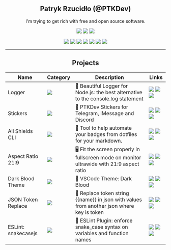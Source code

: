 <center>

## **Patryk Rzucidło (@PTKDev)**

I'm trying to get rich with free and open source software.

![](https://img.shields.io/badge/OS-ArchLinux-informational?style=flat&logo=linux&logoColor=white&color=AC4142)
![](https://img.shields.io/badge/Code-JavaScript-informational?style=flat&logo=javascript&logoColor=white&color=AC4142)
![](https://img.shields.io/badge/Editor-VSCode-informational?style=flat&logo=visual-studio-code&logoColor=white&color=AC4142)

[![](https://img.shields.io/badge/-Facebook-informational?style=for-the-badge&logo=facebook&logoColor=white&color=3b5998)](https://facebook.com/ptkdev)
[![](https://img.shields.io/badge/-Twitter-informational?style=for-the-badge&logo=twitter&logoColor=white&color=00aced)](https://twitter.com/ptkdev)
[![](https://img.shields.io/badge/-Instagram-informational?style=for-the-badge&logo=instagram&logoColor=white&color=C13584)](https://instagram.com/ptkdev)
[![](https://img.shields.io/badge/-Linkedin-informational?style=for-the-badge&logo=linkedin&logoColor=white&color=2867B2)](https://linkedin.com/in/ptkdev)
[![](https://img.shields.io/badge/-Telegram-informational?style=for-the-badge&logo=telegram&logoColor=white&color=0088cc)](https://t.me/ptkdev)
[![](https://img.shields.io/badge/-Discord-informational?style=for-the-badge&logo=discord&logoColor=white&color=7289da)](http://discord.ptkdev.io)
[![](https://img.shields.io/badge/-Dev-informational?style=for-the-badge&logo=devto&logoColor=white&color=000000)](https://dev.to/ptkdev)

<hr>

## **Projects**

| Name | Category | Description | Links |
| --- | --- | --- | --- | 
| Logger | ![](https://img.shields.io/badge/🔧-%20Tools-informational?style=flat&logoColor=white&color=9b59b6) | 🦒 Beautiful Logger for Node.js: the best alternative to the console.log statement | [![](https://img.shields.io/badge/--%20?style=flat&logo=github&logoColor=black&color=white)]() [![](https://img.shields.io/badge/--%20?style=flat&logo=npm&logoColor=white&color=white)]() [![](https://img.shields.io/badge/-🌎-%20?style=flat&logoColor=black&color=white)]() | 
| Stickers | ![](https://img.shields.io/badge/🔧-%20Tools-informational?style=flat&logoColor=white&color=9b59b6) | 📱 PTKDev Stickers for Telegram, iMessage and Discord  | [![](https://img.shields.io/badge/--%20?style=flat&logo=github&logoColor=black&color=white)]() [![](https://img.shields.io/badge/--%20?style=flat&logo=npm&logoColor=white&color=white)]() [![](https://img.shields.io/badge/-🌎-%20?style=flat&logoColor=black&color=white)]() | 
| All Shields CLI | ![](https://img.shields.io/badge/🔧-%20Tools-informational?style=flat&logoColor=white&color=9b59b6) | 🦌 Tool to help automate your badges from dotfiles for your markdown.  | [![](https://img.shields.io/badge/--%20?style=flat&logo=github&logoColor=black&color=white)]() [![](https://img.shields.io/badge/--%20?style=flat&logo=npm&logoColor=white&color=white)]() [![](https://img.shields.io/badge/-🌎-%20?style=flat&logoColor=black&color=white)]() | 
| Aspect Ratio 21:9 | ![](https://img.shields.io/badge/🔧-%20Tools-informational?style=flat&logoColor=white&color=9b59b6) | 🖥️ Fit the screen properly in fullscreen mode on monitor ultrawide with 21:9 aspect ratio | [![](https://img.shields.io/badge/--%20?style=flat&logo=github&logoColor=black&color=white)]() [![](https://img.shields.io/badge/--%20?style=flat&logo=npm&logoColor=white&color=white)]() [![](https://img.shields.io/badge/-🌎-%20?style=flat&logoColor=black&color=white)]() | 
| Dark Blood Theme | ![](https://img.shields.io/badge/🔧-%20Tools-informational?style=flat&logoColor=white&color=9b59b6) | 🎨 VSCode Theme: Dark Blood | [![](https://img.shields.io/badge/--%20?style=flat&logo=github&logoColor=black&color=white)]() [![](https://img.shields.io/badge/--%20?style=flat&logo=npm&logoColor=white&color=white)]() [![](https://img.shields.io/badge/-🌎-%20?style=flat&logoColor=black&color=white)]() | 
| JSON Token Replace | ![](https://img.shields.io/badge/🔧-%20Tools-informational?style=flat&logoColor=white&color=9b59b6) | 🐾 Replace token string {{name}} in json with values from another json where key is token | [![](https://img.shields.io/badge/--%20?style=flat&logo=github&logoColor=black&color=white)]() [![](https://img.shields.io/badge/--%20?style=flat&logo=npm&logoColor=white&color=white)]() [![](https://img.shields.io/badge/-🌎-%20?style=flat&logoColor=black&color=white)]() | 
| ESLint: snakecasejs | ![](https://img.shields.io/badge/🔧-%20Tools-informational?style=flat&logoColor=white&color=9b59b6) | 🐍 ESLint Plugin: enforce snake_case syntax on variables and function names | [![](https://img.shields.io/badge/--%20?style=flat&logo=github&logoColor=black&color=white)]() [![](https://img.shields.io/badge/--%20?style=flat&logo=npm&logoColor=white&color=white)]() [![](https://img.shields.io/badge/-🌎-%20?style=flat&logoColor=black&color=white)]() | 

</center>
